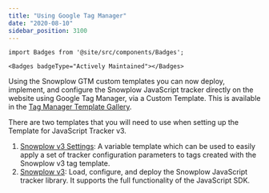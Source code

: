 ```yaml
---
title: "Using Google Tag Manager"
date: "2020-08-10"
sidebar_position: 3100
---
```



```mdx-code-block
import Badges from '@site/src/components/Badges';

<Badges badgeType="Actively Maintained"></Badges>
```

Using the Snowplow GTM custom templates you can now deploy, implement, and configure the Snowplow JavaScript tracker directly on the website using Google Tag Manager, via a Custom Template. This is available in the [Tag Manager Template Gallery](https://tagmanager.google.com/gallery/#/owners/snowplow/templates/snowplow-gtm-tag-template-v3).

There are two templates that you will need to use when setting up the Template for JavaScript Tracker v3.

1. [Snowplow v3 Settings](https://tagmanager.google.com/gallery/#/owners/snowplow/templates/snowplow-gtm-variable-template-v3):
  A variable template which can be used to easily apply a set of tracker configuration parameters to tags created with the Snowplow v3 tag template.
2. [Snowplow v3](https://tagmanager.google.com/gallery/#/owners/snowplow/templates/snowplow-gtm-tag-template-v3):
  Load, configure, and deploy the Snowplow JavaScript tracker library. It supports the full functionality of the JavaScript SDK.

